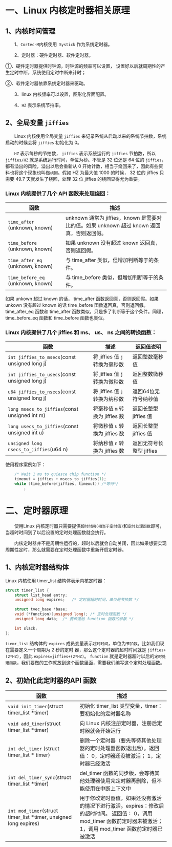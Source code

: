 # 一、Linux 内核定时器相关原理
## 1、内核时间管理
&emsp;&emsp;1、`Cortec-M`内核使用` Systick` 作为系统定时器。

&emsp;&emsp;2、定时器：硬件定时器、软件定时器。

①、硬件定时器提供时钟源，时钟源的频率可以设置， 设置好以后就周期性的产生定时中断，系统使用定时中断来计时；

②、软件定时器依靠系统定时器来驱动。

&emsp;&emsp;3、linux 内核频率可以设置，图形化界面配置。

&emsp;&emsp;4、`HZ` 表示系统节拍率。

## 2、全局变量 `jiffies`
&emsp;&emsp;Linux 内核使用全局变量 `jiffies` 来记录系统从启动以来的系统节拍数，系统启动的时候会将 `jiffies` 初始化为 0。

&emsp;&emsp;`HZ` 表示每秒的节拍数， `jiffies` 表示系统运行的 `jiffies` 节拍数，所以 `jiffies/HZ` 就是系统运行时间，单位为秒。不管是 32 位还是 64 位的 `jiffies`，都有溢出的风险，溢出以后会重新从 0 开始计数，相当于绕回来了，因此有些资料也将这个现象也叫做`绕回`。假如 HZ 为最大值 1000 的时候， 32 位的 jiffies 只需要 49.7 天就发生了绕回，处理 32 位 jiffies 的绕回显得尤为重要。

### Linux 内核提供了几个 API 函数来处理绕回：
| 函数                                  | 描述                                                          |
|-------------------------------------|---------------------------------------------------------------|
| `time_after` (unknown, known)       | unknown 通常为 jiffies，known 是需要对比的值。如果 unknown 超过 known 返回真，否则返回假。 |
| `time_before` (unknown, known)      | 如果 unknown 没有超过 known 返回真，否则返回假。                    |
| `time_after_eq` (unknown, known)    | 与 time_after 类似，但增加判断等于的条件。                          |
| `time_before_eq` (unknown, known)   | 与 time_before 类似，但增加判断等于的条件。                         |

如果 unkown 超过 known 的话， time_after 函数返回真，否则返回假。如果 unkown 没有超过 known 的话 time_before 函数返回真，否则返回假。 time_after_eq 函数和 time_after 函数类似，只是多了判断等于这个条件。同理，time_before_eq 函数和 time_before 函数也类似。

### Linux 内核提供了几个 jiffies 和 ms、 us、 ns 之间的转换函数：

| 函数                                       | 描述                                                                 | 返回值说明               |
|--------------------------------------------|----------------------------------------------------------------------|--------------------------|
| `int jiffies_to_msecs`(const unsigned long j) | 将 jiffies 值 `j` 转换为毫秒数                                   | 返回整数毫秒值           |
| `int jiffies_to_usecs`(const unsigned long j) | 将 jiffies 值 `j` 转换为微秒数                                   | 返回整数微秒值           |
| `u64 jiffies_to_nsecs`(const unsigned long j) | 将 jiffies 值 `j` 转换为纳秒数                                   | 返回64位无符号纳秒值     |
| `long msecs_to_jiffies`(const unsigned int m) | 将毫秒值 `m` 转换为 jiffies 数                                 | 返回长整型 jiffies 值    |
| `long usecs_to_jiffies`(const unsigned int u) | 将微秒值 `u` 转换为 jiffies 数                                 | 返回长整型 jiffies 值    |
| `unsigned long nsecs_to_jiffies`(u64 n)      | 将纳秒值 `n` 转换为 jiffies 数                                 | 返回无符号长整型 jiffies |

使用程序案例如下：
```cpp
	/* Wait 1 ms to quiesce chip function */
	timeout = jiffies + msecs_to_jiffies(1);
	while (time_before(jiffies, timeout)) /*等待*/
		;
```

# 二、定时器原理
&emsp;&emsp;使用Linux 内核定时器只需要提供`超时时间(相当于定时值)`和`定时处理函数`即可，当超时时间到了以后设置的定时处理函数就会执行。

&emsp;&emsp;内核定时器并不是周期性运行的，超时以后就会自动关闭，因此如果想要实现周期性定时，那么就需要在定时处理函数中重新开启定时器。

## 1、内核定时器结构体
Linux 内核使用 timer_list 结构体表示内核定时器：
```cpp
struct timer_list {  
	struct list_head entry;  
	unsigned long expires;   /* 定时器超时时间，单位是节拍数 */
	
	struct tvec_base *base;
	void (*function)(unsigned long); /* 定时处理函数 */
	unsigned long data;  /* 要传递给 function 函数的参数 */
	
	int slack;  
};
```
`tiemr_list` 结构体的 `expires` 成员变量表示`超时时间`，单位为`节拍数`。比如我们现在需要定义一个周期为 2 秒的定时 器，那么这个定时器的超时时间就是 `jiffies+(2*HZ)`，因此 `expires=jiffies+(2*HZ)`。 `function` 就是定时器超时以后的`定时处理函数`，我们要做的工作就放到这个函数里面，需要我们编写这个定时处理函数。

## 2、初始化此定时器的API 函数
| 函数                                       | 描述                                              |
|--------------------------------------------|--------------------------------------------------|
| `void init_timer`(struct timer_list *timer) | 初始化 timer_list 类型变量，timer：要初始化的定时器名称|
| `void add_timer`(struct timer_list *timer)  | 向 Linux 内核注册定时器，注册后定时器就会开始运行       |
| `int del_timer` (struct timer_list * timer)  | 删除一个定时器（要先等待其他处理器的定时处理器函数退出后）。返回值： 0，定时器还没被激活； 1，定时器已经激活 |
| `int del_timer_sync`(struct timer_list *timer) | del_timer 函数的同步版，会等待其他处理器使用完定时器再删除，但不能使用在中断上下文中  |
| `int mod_timer`(struct timer_list *timer, unsigned long expires) |用于修改定时器值，如果还没有激活的情况下进行激活。expires：修改后的超时时间。 返回值： 0，调用 mod_timer 函数前定时器未被激活； 1，调用 mod_timer 函数前定时器已被激活 |
<!--stackedit_data:
eyJoaXN0b3J5IjpbNzYwNDQ3OTM1LDk4NDYyMDkyMCwxNzQ0MT
ExMzE3LDEzNjgyOTMyMTksLTE4ODU5NDc1MSwyMDU1NTYwOTUs
LTg4MzAzMzE1NSwzMTczMTcwMTIsMTg5MTQ4NTY4XX0=
-->